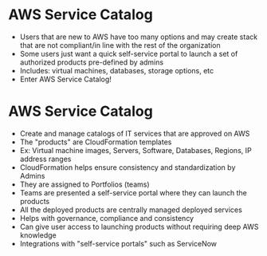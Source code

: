 # AWS Service Catalog

- Users that are new to AWS have too many options and may create stack that are not compliant/in line with the rest of the organization
- Some users just want a quick self-service portal to launch a set of authorized products pre-defined by admins
- Includes: virtual machines, databases, storage options, etc
- Enter AWS Service Catalog!

# AWS Service Catalog

- Create and manage catalogs of IT services that are approved on AWS
- The "products" are CloudFormation templates
- Ex: Virtual machine images, Servers, Software, Databases, Regions, IP address ranges
- CloudFormation helps ensure consistency and standardization by Admins
- They are assigned to Portfolios (teams)
- Teams are presented a self-service portal where they can launch the products
- All the deployed products are centrally managed deployed services
- Helps with governance, compliance and consistency
- Can give user access to launching products without requiring deep AWS knowledge
- Integrations with "self-service portals" such as ServiceNow